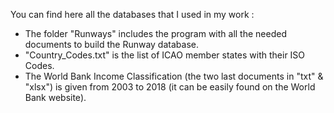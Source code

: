 You can find here all the databases that I used in my work :
- The folder "Runways" includes the program with all the needed documents to build the Runway database.
- "Country_Codes.txt" is the list of ICAO member states with their ISO Codes.
- The World Bank Income Classification (the two last documents in "txt" & "xlsx") is given from 2003 to 2018 (it can be easily found on the World Bank website).


